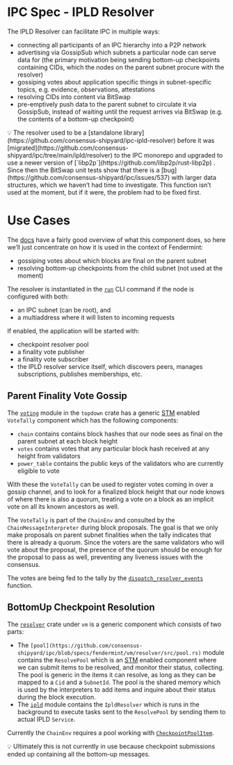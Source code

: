 # IPC Spec - IPLD Resolver

The IPLD Resolver can facilitate IPC in multiple ways:

- connecting all participants of an IPC hierarchy into a P2P network
- advertising via GossipSub which subnets a particular node can serve data for (the primary motivation being sending bottom-up checkpoints containing CIDs, which the nodes on the parent subnet procure with the resolver)
- gossiping votes about application specific things in subnet-specific topics, e.g. evidence, observations, attestations
- resolving CIDs into content via BitSwap
- pre-emptively push data to the parent subnet to circulate it via GossipSub, instead of waiting until the request arrives via BitSwap (e.g. the contents of a bottom-up checkpoint)

<aside>
💡 The resolver used to be a [standalone library](https://github.com/consensus-shipyard/ipc-ipld-resolver) before it was [migrated](https://github.com/consensus-shipyard/ipc/tree/main/ipld/resolver) to the IPC monorepo and upgraded to use a newer version of [`libp2p`](https://github.com/libp2p/rust-libp2p) . Since then the BitSwap unit tests show that there is a [bug](https://github.com/consensus-shipyard/ipc/issues/537) with larger data structures, which we haven’t had time to investigate. This function isn’t used at the moment, but if it were, the problem had to be fixed first.

</aside>

# Use Cases

The [docs](https://github.com/consensus-shipyard/ipc/tree/main/ipld/resolver/docs) have a fairly good overview of what this component does, so here we’ll just concentrate on how it is used in the context of Fendermint:

- gossiping votes about which blocks are final on the parent subnet
- resolving bottom-up checkpoints from the child subnet (not used at the moment)

The resolver is instantiated in the [`run`](https://github.com/consensus-shipyard/ipc/blob/7af25c4c860f5ab828e8177927a0f8b6b7a7cc74/fendermint/app/src/cmd/run.rs#L165-L233) CLI command if the node is configured with both:

- an IPC subnet (can be root), and
- a multiaddress where it will listen to incoming requests

If enabled, the application will be started with:

- checkpoint resolver pool
- a finality vote publisher
- a finality vote subscriber
- the IPLD resolver service itself, which discovers peers, manages subscriptions, publishes memberships, etc.

## Parent Finality Vote Gossip

The [`voting`](https://github.com/consensus-shipyard/ipc/blob/specs/fendermint/vm/topdown/src/voting.rs) module in the `topdown` crate has a generic [STM](https://crates.io/crates/async-stm) enabled `VoteTally` component which has the following components:

- `chain` contains contains block hashes that our node sees as final on the parent subnet at each block height
- `votes` contains votes that any particular block hash received at any height from validators
- `power_table` contains the public keys of the validators who are currently eligible to vote

With these the `VoteTally` can be used to register votes coming in over a gossip channel, and to look for a finalized block height that our node knows of where there is also a quorum, treating a vote on a block as an implicit vote on all its known ancestors as well.

The `VoteTally` is part of the `ChainEnv` and consulted by the `ChainMessageInterpreter` during block proposals. The goal is that we only make proposals on parent subnet finalities when the tally indicates that there is already a quorum. Since the voters are the same validators who will vote about the proposal, the presence of the quorum should be enough for the proposal to pass as well, preventing any liveness issues with the consensus.

The votes are being fed to the tally by the [`dispatch_resolver_events`](https://github.com/consensus-shipyard/ipc/blob/7af25c4c860f5ab828e8177927a0f8b6b7a7cc74/fendermint/app/src/cmd/run.rs#L501) function.

## BottomUp Checkpoint Resolution

The [`resolver`](https://github.com/consensus-shipyard/ipc/tree/specs/fendermint/vm/resolver) crate under `vm` is a generic component which consists of two parts:

- The `[pool](https://github.com/consensus-shipyard/ipc/blob/specs/fendermint/vm/resolver/src/pool.rs)` module contains the `ResolvePool` which is an [STM](https://crates.io/crates/async-stm) enabled component where we can submit items to be resolved, and monitor their status, collecting. The pool is generic in the items it can resolve, as long as they can be mapped to a `Cid` and a `SubnetId`. The pool is the shared memory which is used by the interpreters to add items and inquire about their status during the block execution.
- The [`ipld`](https://github.com/consensus-shipyard/ipc/blob/specs/fendermint/vm/resolver/src/ipld.rs) module contains the `IpldResolver` which is runs in the background to execute tasks sent to the `ResolvePool` by sending them to actual IPLD `Service`.

Currently the `ChainEnv` requires a pool working with [`CheckpointPoolItem`](https://github.com/consensus-shipyard/ipc/blob/7af25c4c860f5ab828e8177927a0f8b6b7a7cc74/fendermint/vm/interpreter/src/chain.rs#L51).

<aside>
💡 Ultimately this is not currently in use because checkpoint submissions ended up containing all the bottom-up messages.

</aside>
